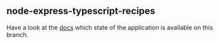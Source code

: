 ## node-express-typescript-recipes

Have a look at the [docs](./docs/) which state of the application is available on this branch.
